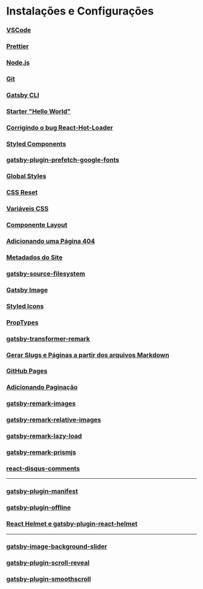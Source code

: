 # Instalações e Configurações

### [VSCode](https://code.visualstudio.com/)

### [Prettier](https://prettier.io/)

### [Node.js](https://nodejs.org/en/)

### [Git](https://gitforwindows.org/)

### [Gatsby CLI](https://www.gatsbyjs.com/docs/quick-start/#install-the-gatsby-cli)

### [Starter "Hello World"](https://www.gatsbyjs.com/docs/quick-start/#create-a-new-site)

### [Corrigindo o bug React-Hot-Loader](https://github.com/gatsbyjs/gatsby/issues/11934#issuecomment-646966955)

### [Styled Components](https://www.gatsbyjs.com/plugins/gatsby-plugin-styled-components/?=styled-compo)

### [gatsby-plugin-prefetch-google-fonts](https://www.gatsbyjs.com/plugins/gatsby-plugin-prefetch-google-fonts/?=)

### [Global Styles](https://www.gatsbyjs.com/docs/styled-components/#creating-global-styles)

### [CSS Reset](https://github.com/Emanuel-Dev/Curso-Desenvolvimento-Web/blob/master/03%20-%20CSS/28%20-%20reset.css)

### [Variáveis CSS](https://github.com/Emanuel-Dev/Curso-Desenvolvimento-Web/blob/master/03%20-%20CSS/29%20-%20Variaveis%20CSS.md)

### [Componente Layout](https://www.gatsbyjs.com/tutorial/part-three/#-create-your-first-layout-component)

### [Adicionando uma Página 404](https://www.gatsbyjs.com/docs/add-404-page/)

### [Metadados do Site](https://www.gatsbyjs.com/docs/gatsby-config/#sitemetadata)

### [gatsby-source-filesystem](https://www.gatsbyjs.com/plugins/gatsby-source-filesystem/?=#install)

### [Gatsby Image](https://www.gatsbyjs.com/plugins/gatsby-image/?=gatsby-image#install)

### [Styled Icons](https://www.npmjs.com/package/styled-icons)

### [PropTypes](https://www.npmjs.com/package/prop-types)

### [gatsby-transformer-remark](https://www.gatsbyjs.com/plugins/gatsby-transformer-remark/?=transfor)

### [Gerar Slugs e Páginas a partir dos arquivos Markdown](https://www.gatsbyjs.com/tutorial/part-seven/#creating-slugs-for-pages)

### [GitHub Pages](https://www.gatsbyjs.com/docs/how-gatsby-works-with-github-pages/#reach-skip-nav)

### [Adicionando Paginação](https://www.gatsbyjs.com/docs/adding-pagination/#reach-skip-nav)

### [gatsby-remark-images](https://www.gatsbyjs.com/plugins/gatsby-remark-images/?=gatsby-remark-image)

### [gatsby-remark-relative-images](https://www.gatsbyjs.com/plugins/gatsby-remark-relative-images/?=gatsby-remark-image)

### [gatsby-remark-lazy-load](https://www.gatsbyjs.com/plugins/gatsby-remark-lazy-load/?=gatsby-remark-image)

### [gatsby-remark-prismjs](https://www.gatsbyjs.com/plugins/gatsby-remark-prismjs/?=gatsby-remark-pris)

### [react-disqus-comments](https://github.com/basicsharp/react-disqus-comments)

---

### [gatsby-plugin-manifest](https://www.gatsbyjs.com/tutorial/part-eight/#-using-gatsby-plugin-manifest)

### [gatsby-plugin-offline](https://www.gatsbyjs.com/tutorial/part-eight/#-using-gatsby-plugin-offline)

### [React Helmet e gatsby-plugin-react-helmet](https://www.gatsbyjs.com/tutorial/part-eight/#-using-react-helmet-and-gatsby-plugin-react-helmet)

---

### [gatsby-image-background-slider](https://www.gatsbyjs.com/plugins/gatsby-image-background-slider/?=gatsby-image)

### [gatsby-plugin-scroll-reveal](https://www.gatsbyjs.com/plugins/gatsby-plugin-scroll-reveal/)

### [gatsby-plugin-smoothscroll](https://www.gatsbyjs.com/plugins/gatsby-plugin-smoothscroll/?=scroll)
